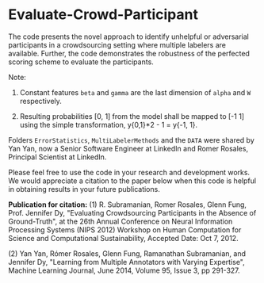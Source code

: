 # Evaluate-Crowd-Participant

The code presents the novel approach to identify unhelpful or adversarial participants in a crowdsourcing setting where multiple labelers are available. Further, the code demonstrates the robustness of the perfected scoring scheme to evaluate the participants.

Note:
1. Constant features `beta` and `gamma` are the last dimension of `alpha` and `W` respectively.

2. Resulting probabilities [0, 1] from the model shall be mapped to [-1 1] using the simple transformation, y{0,1}*2 - 1 = y{-1, 1}.

Folders `ErrorStatistics`, `MultiLabelerMethods` and the `DATA` were shared by Yan Yan, now a Senior Software Engineer at LinkedIn and Romer Rosales, Principal Scientist at LinkedIn.

Please feel free to use the code in your research and development works. We would appreciate a citation to the paper below when this code is helpful in obtaining results in your future publications.

**Publication for citation:**
(1) R. Subramanian, Romer Rosales, Glenn Fung, Prof. Jennifer Dy, "Evaluating Crowdsourcing Participants in the Absence of Ground-Truth", at the 26th Annual Conference on Neural Information Processing Systems (NIPS 2012) Workshop on Human Computation for Science and Computational Sustainability,  Accepted Date: Oct 7, 2012.

(2) Yan Yan, Rómer Rosales, Glenn Fung, Ramanathan Subramanian, and Jennifer Dy, "Learning from Multiple Annotators with Varying Expertise", Machine Learning Journal, June 2014, Volume 95, Issue 3, pp 291-327.
